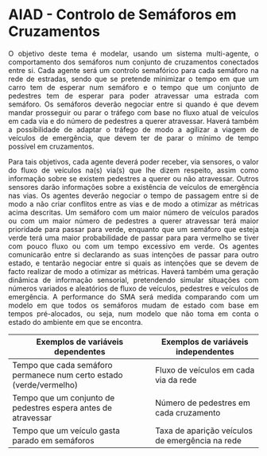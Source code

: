 # AIAD - Controlo de Semáforos em Cruzamentos

 <p align="justify"> O objetivo deste tema é modelar, usando um sistema multi-agente, o comportamento dos semáforos num conjunto de cruzamentos conectados entre si. Cada agente será um controlo semafórico para cada semáforo na rede de estradas, sendo que se pretende minimizar o tempo em que um carro tem de esperar num semáforo e o tempo que um conjunto de pedestres tem de esperar para poder atravessar uma estrada com semáforo. Os semáforos deverão negociar entre si quando é que devem mandar prosseguir ou parar o tráfego com base no fluxo atual de veículos em cada via e do número de pedestres a querer atravessar. Haverá também a possibilidade de adaptar o tráfego de modo a agilizar a viagem de veículos de emergência, que devem ter de parar o mínimo de tempo possível em cruzamentos. </p>
 <p align="justify"> Para tais objetivos, cada agente deverá poder receber, via sensores, o valor do fluxo de veículos na(s) via(s) que lhe dizem respeito, assim como informação sobre se existem pedestres a querer ou não atravessar. Outros sensores darão informações sobre a existência de veículos de emergência nas vias. Os agentes deverão negociar o tempo de passagem entre si de modo a não criar conflitos entre as vias e de modo a otimizar as métricas acima descritas. Um semáforo com um maior número de veículos parados ou com um maior número de pedestres a querer atravessar terá maior prioridade para passar para verde, enquanto que um semáforo que esteja verde terá uma maior probabilidade de passar para para vermelho se tiver com pouco fluxo ou com um tempo excessivo em verde. Os agentes comunicarão entre si declarando as suas intenções de passar para outro estado, e tentarão negociar entre si quais as intenções que se devem de facto realizar de modo a otimizar as métricas. Haverá também uma geração dinâmica de informação sensorial, pretendendo simular situações com números variados e aleatórios de fluxo de veículos, pedestres e veículos de emergência. A performance do SMA será medida comparando com um modelo em que todos os semáforos mudam de estado com base em tempos pré-alocados, ou seja, num modelo que não toma em conta o estado do ambiente em que se encontra.  </p>

| Exemplos de variáveis dependentes  | Exemplos de variáveis independentes |
| ------------- | ------------- |
| Tempo que cada semáforo permanece num certo estado (verde/vermelho)  | Fluxo de veículos em cada via da rede |
| Tempo que um conjunto de pedestres espera antes de atravessar  | Número de pedestres em cada cruzamento  |
| Tempo que um veículo gasta parado em semáforos  | Taxa de aparição veículos de emergência na rede |





